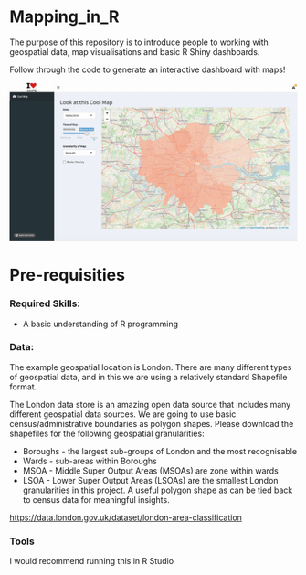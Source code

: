 # Mapping_in_R

The purpose of this repository is to introduce people to working with geospatial data, map visualisations and basic R Shiny dashboards. 

Follow through the code to generate an interactive dashboard with maps!

![Map Example](https://github.com/pollyestewart/Mapping_in_R/blob/main/Map_Example.jpg)


# Pre-requisities

### Required Skills:
- A basic understanding of R programming

### Data:
The example geospatial location is London. There are many different types of geospatial data, and in this we are using a relatively standard Shapefile format. 

The London data store is an amazing open data source that includes many different geospatial data sources. We are going to use basic census/administrative boundaries as polygon shapes. Please download the shapefiles for the following geospatial granularities:

- Boroughs - the largest sub-groups of London and the most recognisable
- Wards - sub-areas within Boroughs
- MSOA - Middle Super Output Areas (MSOAs) are zone within wards
- LSOA - Lower Super Output Areas (LSOAs) are the smallest London granularities in this project. A useful polygon shape as can be tied back to census data for meaningful insights.

https://data.london.gov.uk/dataset/london-area-classification

### Tools
I would recommend running this in R Studio




